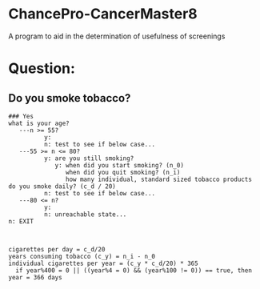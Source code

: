 # ChancePro-CancerMaster8
A program to aid in the determination of usefulness of screenings

# Question:
  ## Do you smoke tobacco?
    ### Yes
    what is your age?
       ---n >= 55?
              y:
              n: test to see if below case...
       ---55 >= n <= 80?
              y: are you still smoking?
                 y: when did you start smoking? (n_0)
                    when did you quit smoking? (n_i)
                    how many individual, standard sized tobacco products do you smoke daily? (c_d / 20)
              n: test to see if below case...
       ---80 <= n?
              y:
              n: unreachable state...
    n: EXIT
    
    
    
    cigarettes per day = c_d/20
    years consuming tobacco (c_y) = n_i - n_0
    individual cigarettes per year = (c_y * c_d/20) * 365
      if year%400 = 0 || ((year%4 = 0) && (year%100 != 0)) == true, then year = 366 days
